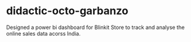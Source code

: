 # didactic-octo-garbanzo
Designed a power bi dashboard for Blinkit Store to track and analyse the online sales data acorss India.
